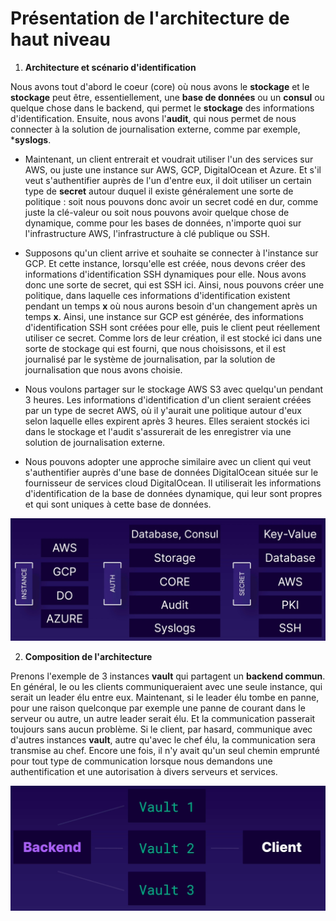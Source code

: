 # Présentation de l'architecture de haut niveau

1. **Architecture et scénario d'identification**

Nous avons tout d'abord le coeur (core) où nous avons le **stockage** et le **stockage** peut être, essentiellement, une **base de données** ou un **consul** ou quelque chose dans le backend, qui permet le **stockage** des informations d'identification. Ensuite, nous avons l'**audit**, qui nous permet de nous connecter à la solution de journalisation externe, comme par exemple, ***syslogs**.

- Maintenant, un client entrerait et voudrait utiliser l'un des services sur AWS, ou juste une instance sur AWS, GCP, DigitalOcean et Azure. Et s'il veut s'authentifier auprès de l'un d'entre eux, il doit utiliser un certain type de **secret** autour duquel il existe généralement une sorte de politique : soit nous pouvons donc avoir un secret codé en dur, comme juste la clé-valeur ou soit nous pouvons avoir quelque chose de dynamique, comme pour les bases de données, n'importe quoi sur l'infrastructure AWS, l'infrastructure à clé publique ou SSH.

- Supposons qu'un client arrive et souhaite se connecter à l'instance sur GCP. Et cette instance, lorsqu'elle est créée, nous devons créer des informations d'identification SSH dynamiques pour elle. Nous avons donc une sorte de secret, qui est SSH ici. Ainsi, nous pouvons créer une politique, dans laquelle ces informations d'identification existent pendant un temps **x** où nous aurons besoin d'un changement après un temps **x**. Ainsi, une instance sur GCP est générée, des informations d'identification SSH sont créées pour elle, puis le client peut réellement utiliser ce secret. Comme lors de leur création, il est stocké ici dans une sorte de stockage qui est fourni, que nous choisissons, et il est journalisé par le système de journalisation, par la solution de journalisation que nous avons choisie.

- Nous voulons partager sur le stockage AWS S3 avec quelqu'un pendant 3 heures. Les informations d'identification d'un client seraient créées par un type de secret AWS, où il y'aurait une politique autour d'eux selon laquelle elles expirent après 3 heures. Elles seraient stockés ici dans le stockage et l'audit s'assurerait de les enregistrer via une solution de journalisation externe. 

- Nous pouvons adopter une approche similaire avec un client qui veut s'authentifier auprès d'une base de données DigitalOcean située sur le fournisseur de services cloud DigitalOcean. Il utiliserait les informations d'identification de la base de données dynamique, qui leur sont propres et qui sont uniques à cette base de données.

![test](../images/chap2_architecture.png)


2. **Composition de l'architecture**

Prenons l'exemple de 3 instances **vault** qui partagent un **backend commun**. En général, le ou les clients communiqueraient avec une seule instance, qui serait un leader élu entre eux. Maintenant, si le leader élu tombe en panne, pour une raison quelconque par exemple une panne de courant dans le serveur ou autre, un autre leader serait élu. Et la communication passerait toujours sans aucun problème. Si le client, par hasard, communique avec d'autres instances **vault**, autre qu'avec le chef élu, la communication sera transmise au chef.
Encore une fois, il n'y avait qu'un seul chemin emprunté pour tout type de communication lorsque nous demandons une authentification et une autorisation à divers serveurs et services.

![test](../images/chap2_client_et_backend.png)